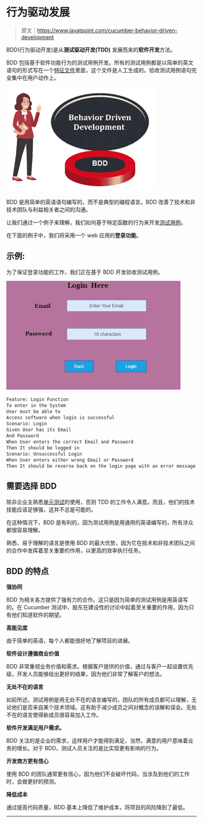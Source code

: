 # 行为驱动发展

> 原文：<https://www.javatpoint.com/cucumber-behavior-driven-development>

BDD(行为驱动开发)是从**测试驱动开发(TDD)** 发展而来的**软件开发**方法。

BDD 包括基于软件功能行为的测试用例开发。所有的测试用例都是以简单的英文语句的形式写在一个[特征文件](feature-file-in-cucumber-testing)里面，这个文件是人工生成的。验收测试用例语句完全集中在用户动作上。

![Behavior Driven Development](img/81267e73b073e0645af9fe8678c03058.png)

BDD 是用简单的英语语句编写的，而不是典型的编程语言。BDD 改善了技术和非技术团队与利益相关者之间的沟通。

让我们通过一个例子来理解，我们如何基于特定函数的行为来开发[测试用例](test-case)。

在下面的例子中，我们将采用一个 web 应用的**登录功能**。

## 示例:

为了保证登录功能的工作，我们正在基于 BDD 开发验收测试用例。

![Behavior Driven Development](img/8a5b3a284ae5330530e9b20af1cedcd8.png)

```
Feature: Login Function
To enter in the System  
User must be able to 
Access software when login is successful 
Scenario: Login
Given User has its Email  
And Password  
When User enters the correct Email and Password  
Then It should be logged in
Scenario: Unsuccessful Login
When User enters either wrong Email or Password  
Then It should be reverse back on the login page with an error message

```

## 需要选择 BDD

除非企业主熟悉[单元测试](unit-testing)的使用，否则 TDD 的工作令人满意。而且，他们的技术技能应该足够强，这并不总是可能的。

在这种情况下，BDD 是有利的，因为测试用例是用通用的英语编写的，所有涉众都很容易理解。

熟悉、易于理解的语言是使用 BDD 的最大优势，因为它在技术和非技术团队之间的合作中发挥着至关重要的作用，以更高的效率执行任务。

## BDD 的特点

**强协同**

BDD 为相关各方提供了强有力的合作。这只是因为简单的测试用例是用英语写的。在 Cucumber 测试中，股东在建设性的讨论中起着至关重要的作用，因为只有他们知道软件的期望。

**高能见度**

由于简单的英语，每个人都能很好地了解项目的进展。

**软件设计遵循商业价值**

BDD 非常重视业务价值和需求。根据客户提供的价值，通过与客户一起设置优先级，开发人员能够给出更好的结果，因为他们非常了解客户的想法。

**无处不在的语言**

如前所述，测试用例是用无处不在的语言编写的，团队的所有成员都可以理解，无论他们是否来自某个技术领域。这有助于减少成员之间对概念的误解和误会。无处不在的语言使得新成员很容易加入工作。

**软件开发满足用户需求。**

BDD 关注的是企业的需求，这样用户才能得到满足，当然，满意的用户意味着业务的增长。对于 BDD，测试人员关注的是比实现更有影响的行为。

**开发商方更有信心**

使用 BDD 的团队通常更有信心，因为他们不会破坏代码，当涉及到他们的工作时，会做更好的预测。

**降低成本**

通过提高代码质量，BDD 基本上降低了维护成本，将项目的风险降到了最低。

* * *